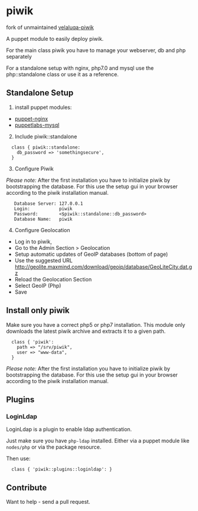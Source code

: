 # piwik

fork of unmaintained [velaluqa-piwik](https://github.com/velaluqa/puppet-piwik)

A puppet module to easily deploy piwik.

For the main class piwik you have to manage your webserver, db and php separately

For a standalone setup with nginx, php7.0 and mysql use the php::standalone class
or use it as a reference.

## Standalone Setup

1. install puppet modules:
  * [puppet-nginx](https://forge.puppet.com/puppet/nginx)
  * [puppetlabs-mysql](https://forge.puppet.com/puppetlabs/mysql)

2. Include piwik::standalone

```
  class { piwik::standalone:
    db_password => 'somethingsecure',
  }
```

3. Configure Piwik

*Please note:* After the first installation you have to initialize
 piwik by bootstrapping the database. For this use the setup gui in
 your browser according to the piwik installation manual.

```
   Database Server: 127.0.0.1
   Login:           piwik
   Password:        <$piwik::standalone::db_password>
   Database Name:   piwik
```

4. Configure Geolocation

  * Log in to piwik,
  * Go to the Admin Section > Geolocation
  * Setup automatic updates of GeoIP databases (bottom of page)
  * Use the suggested URL
    http://geolite.maxmind.com/download/geoip/database/GeoLiteCity.dat.gz
  * Reload the Geolocation Section
  * Select GeoIP (Php)
  * Save

## Install only piwik

Make sure you have a correct php5 or php7 installation.
This module only downloads the latest piwik archive and extracts it to a
given path.

```
  class { 'piwik':
    path => "/srv/piwik",
    user => "www-data",
  }
```

*Please note:* After the first installation you have to initialize
 piwik by bootstrapping the database. For this use the setup gui in
 your browser according to the piwik installation manual.

## Plugins

### LoginLdap

LoginLdap is a plugin to enable ldap authentication.

Just make sure you have `php-ldap` installed. Either via a puppet
module like `nodes/php` or via the package resource.

Then use:

```
  class { 'piwik::plugins::loginldap': }
```

## Contribute

Want to help - send a pull request.
